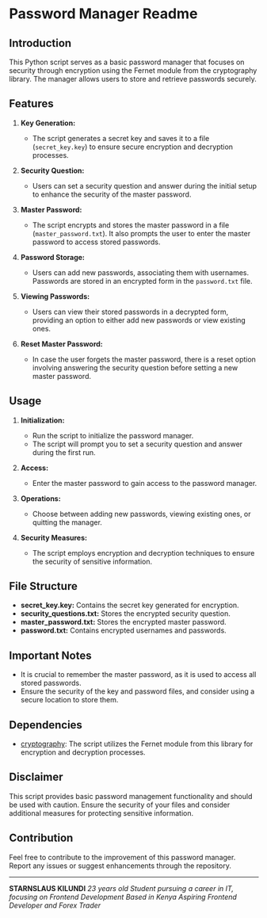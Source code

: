 # Password Manager Readme

## Introduction

This Python script serves as a basic password manager that focuses on security through encryption using the Fernet module from the cryptography library. The manager allows users to store and retrieve passwords securely.

## Features

1. **Key Generation:**

   - The script generates a secret key and saves it to a file (`secret_key.key`) to ensure secure encryption and decryption processes.

2. **Security Question:**

   - Users can set a security question and answer during the initial setup to enhance the security of the master password.

3. **Master Password:**

   - The script encrypts and stores the master password in a file (`master_password.txt`). It also prompts the user to enter the master password to access stored passwords.

4. **Password Storage:**

   - Users can add new passwords, associating them with usernames. Passwords are stored in an encrypted form in the `password.txt` file.

5. **Viewing Passwords:**

   - Users can view their stored passwords in a decrypted form, providing an option to either add new passwords or view existing ones.

6. **Reset Master Password:**
   - In case the user forgets the master password, there is a reset option involving answering the security question before setting a new master password.

## Usage

1. **Initialization:**

   - Run the script to initialize the password manager.
   - The script will prompt you to set a security question and answer during the first run.

2. **Access:**

   - Enter the master password to gain access to the password manager.

3. **Operations:**

   - Choose between adding new passwords, viewing existing ones, or quitting the manager.

4. **Security Measures:**
   - The script employs encryption and decryption techniques to ensure the security of sensitive information.

## File Structure

- **secret_key.key:** Contains the secret key generated for encryption.
- **security_questions.txt:** Stores the encrypted security question.
- **master_password.txt:** Stores the encrypted master password.
- **password.txt:** Contains encrypted usernames and passwords.

## Important Notes

- It is crucial to remember the master password, as it is used to access all stored passwords.
- Ensure the security of the key and password files, and consider using a secure location to store them.

## Dependencies

- [cryptography](https://cryptography.io/): The script utilizes the Fernet module from this library for encryption and decryption processes.

## Disclaimer

This script provides basic password management functionality and should be used with caution. Ensure the security of your files and consider additional measures for protecting sensitive information.

## Contribution

Feel free to contribute to the improvement of this password manager. Report any issues or suggest enhancements through the repository.

---

**STARNSLAUS KILUNDI**
_23 years old_
_Student pursuing a career in IT, focusing on Frontend Development_
_Based in Kenya_
_Aspiring Frontend Developer and Forex Trader_

